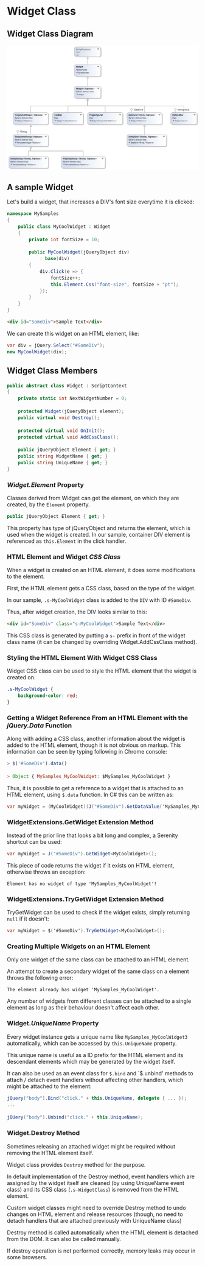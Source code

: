 # Widget Class

## Widget Class Diagram

![Widget Class Diagram](img/widget_hierarchy.jpg)

## A sample Widget

Let's build a widget, that increases a DIV's font size everytime it is clicked:

```cs
namespace MySamples
{
    public class MyCoolWidget : Widget
    {
        private int fontSize = 10;

        public MyCoolWidget(jQueryObject div)
            : base(div)
        {
            div.Click(e => {
                fontSize++;
                this.Element.Css("font-size", fontSize + "pt");
            });
        }
    }
}
```

```html
<div id="SomeDiv">Sample Text</div>
```

We can create this widget on an HTML element, like:

```cs
var div = jQuery.Select("#SomeDiv");
new MyCoolWidget(div);
```

## Widget Class Members

```cs
public abstract class Widget : ScriptContext
{
    private static int NextWidgetNumber = 0;

    protected Widget(jQueryObject element);
    public virtual void Destroy();

    protected virtual void OnInit();
    protected virtual void AddCssClass();

    public jQueryObject Element { get; }
    public string WidgetName { get; }
    public string UniqueName { get; }
}
```

### *Widget.Element* Property

Classes derived from Widget can get the element, on which they are created, by the `Element` property.

```cs
public jQueryObject Element { get; }
```

This property has type of jQueryObject and returns the element, which is used when the widget is created. In our sample, container DIV element is referenced as `this.Element` in the click handler.

### HTML Element and Widget *CSS Class*

When a widget is created on an HTML element, it does some modifications to the element.

First, the HTML element gets a CSS class, based on the type of the widget.

In our sample, `.s-MyCoolWidget` class is added to the `DIV` with ID `#SomeDiv`.

Thus, after widget creation, the DIV looks similar to this:

```html
<div id="SomeDiv" class="s-MyCoolWidget">Sample Text</div>
```

This CSS class is generated by putting a `s-` prefix in front of the widget class name (it can be changed by overriding Widget.AddCssClass method).

### Styling the HTML Element With Widget CSS Class

Widget CSS class can be used to style the HTML element that the widget is created on.

```css
.s-MyCoolWidget {
	background-color: red;
}
```

### Getting a Widget Reference From an HTML Element with the *jQuery.Data* Function

Along with adding a CSS class, another information about the widget is added to the HTML element, though it is not obvious on markup. This information can be seen by typing following in Chrome console:

```js
> $('#SomeDiv').data()

> Object { MySamples_MyCoolWidget: $MySamples_MyCoolWidget }
```

Thus, it is possible to get a reference to a widget that is attached to an HTML element, using `$.data` function. In C# this can be written as:

```cs
var myWidget = (MyCoolWidget)(J("#SomeDiv").GetDataValue('MySamples_MyCoolWidget'));
```

### WidgetExtensions.GetWidget Extension Method

Instead of the prior line that looks a bit long and complex, a Serenity shortcut can be used:

```cs
var myWidget = J("#SomeDiv").GetWidget<MyCoolWidget>();
```

This piece of code returns the widget if it exists on HTML element, otherwise throws an exception:

```text
Element has no widget of type 'MySamples_MyCoolWidget'!
```

### WidgetExtensions.TryGetWidget Extension Method

TryGetWidget can be used to check if the widget exists, simply returning `null` if it doesn't:

```cs
var myWidget = $('#SomeDiv').TryGetWidget<MyCoolWidget>();
```


### Creating Multiple Widgets on an HTML Element

Only one widget of the same class can be attached to an HTML element.

An attempt to create a secondary widget of the same class on a element throws the following error:

```text
The element already has widget 'MySamples_MyCoolWidget'.
```

Any number of widgets from different classes can be attached to a single element as long as their behaviour doesn't affect each other.

### Widget.*UniqueName* Property

Every widget instance gets a unique name like `MySamples_MyCoolWidget3` automatically, which can be accessed by `this.UniqueName` property.

This unique name is useful as a ID prefix for the HTML element and its descendant elements which may be generated by the widget itself.

It can also be used as an event class for `$.bind` and `$.unbind' methods to attach / detach event handlers without affecting other handlers, which might be attached to the element:

```cs
jQuery("body").Bind("click." + this.UniqueName, delegate { ... });
...

jQUery("body").Unbind("click." + this.UniqueName);
```

### Widget.Destroy Method

Sometimes releasing an attached widget might be required without removing the HTML element itself.

Widget class provides `Destroy` method for the purpose.

In default implementation of the Destroy method, event handlers which are assigned by the widget itself are cleaned (by using UniqueName event class) and its CSS class (`.s-WidgetClass`) is removed from the HTML element.

Custom widget classes might need to override Destroy method to undo changes on HTML element and release resources (though, no need to detach handlers that are attached previously with UniqueName class)

Destroy method is called automatically when the HTML element is detached from the DOM. It can also be called manually.

If destroy operation is not performed correctly, memory leaks may occur in some browsers.

